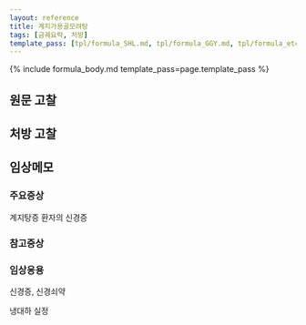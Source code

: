 ```yaml
---
layout: reference
title: 계지가용골모려탕
tags: [금궤요략, 처방]
template_pass: [tpl/formula_SHL.md, tpl/formula_GGY.md, tpl/formula_etc.md]
---
```


{% include formula_body.md template_pass=page.template_pass %}

## 원문 고찰

## 처방 고찰



## 임상메모

### 주요증상

계지탕증 환자의 신경증



### 참고증상


### 임상응용

신경증, 신경쇠약

냉대하 실정
